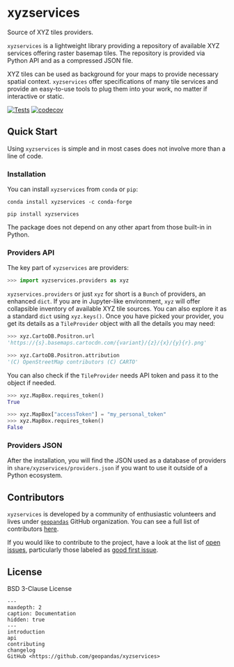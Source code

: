 # xyzservices

Source of XYZ tiles providers.

`xyzservices` is a lightweight library providing a repository of available XYZ services
offering raster basemap tiles. The repository is provided via Python API and as a
compressed JSON file.

XYZ tiles can be used as background for your maps to provide necessary spatial context.
`xyzservices` offer specifications of many tile services and provide an easy-to-use
tools to plug them into your work, no matter if interactive or static.

[![Tests](https://github.com/geopandas/xyzservices/actions/workflows/tests.yaml/badge.svg)](https://github.com/geopandas/xyzservices/actions/workflows/tests.yaml) [![codecov](https://codecov.io/gh/geopandas/xyzservices/branch/main/graph/badge.svg?token=PBSZQA48GY)](https://codecov.io/gh/geopandas/xyzservices)

## Quick Start

Using `xyzservices` is simple and in most cases does not involve more than a line of
code.

### Installation

You can install `xyzservices` from `conda` or `pip`:

```shell
conda install xyzservices -c conda-forge
```

```shell
pip install xyzservices
```

The package does not depend on any other apart from those built-in in Python.

### Providers API

The key part of `xyzservices` are providers:

```py
>>> import xyzservices.providers as xyz
```

`xyzservices.providers` or just `xyz` for short is a `Bunch` of providers, an enhanced
`dict`. If you are in Jupyter-like environment, `xyz` will offer collapsible inventory
of available XYZ tile sources. You can also explore it as a standard `dict` using
`xyz.keys()`. Once you have picked your provider, you get its details as a
`TileProvider` object with all the details you may need:

```py
>>> xyz.CartoDB.Positron.url
'https://{s}.basemaps.cartocdn.com/{variant}/{z}/{x}/{y}{r}.png'

>>> xyz.CartoDB.Positron.attribution
'(C) OpenStreetMap contributors (C) CARTO'
```

You can also check if the `TileProvider` needs API token and pass it to the object if
needed.

```py
>>> xyz.MapBox.requires_token()
True

>>> xyz.MapBox["accessToken"] = "my_personal_token"
>>> xyz.MapBox.requires_token()
False
```

### Providers JSON

After the installation, you will find the JSON used as a database of providers in
`share/xyzservices/providers.json` if you want to use it outside of a Python ecosystem.

## Contributors

`xyzservices` is developed by a community of enthusiastic volunteers and lives under
[`geopandas`](https://github.com/geopandas) GitHub organization. You can see a full list
of contributors [here](https://github.com/geopandas/xyzservices/graphs/contributors).

If you would like to contribute to the project, have a look at the list of
[open issues](https://github.com/geopandas/contextily/issues), particularly those labeled as
[good first issue](https://github.com/geopandas/xyzservices/issues?q=is%3Aopen+is%3Aissue+label%3A%22good+first+issue%22).

## License

BSD 3-Clause License


```{toctree}
---
maxdepth: 2
caption: Documentation
hidden: true
---
introduction
api
contributing
changelog
GitHub <https://github.com/geopandas/xyzservices>
```
